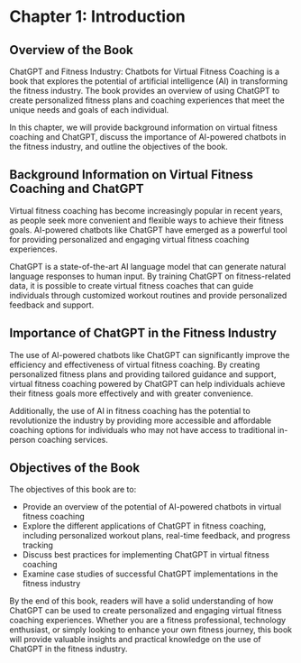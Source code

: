 Chapter 1: Introduction
=======================

Overview of the Book
--------------------

ChatGPT and Fitness Industry: Chatbots for Virtual Fitness Coaching is a book that explores the potential of artificial intelligence (AI) in transforming the fitness industry. The book provides an overview of using ChatGPT to create personalized fitness plans and coaching experiences that meet the unique needs and goals of each individual.

In this chapter, we will provide background information on virtual fitness coaching and ChatGPT, discuss the importance of AI-powered chatbots in the fitness industry, and outline the objectives of the book.

Background Information on Virtual Fitness Coaching and ChatGPT
--------------------------------------------------------------

Virtual fitness coaching has become increasingly popular in recent years, as people seek more convenient and flexible ways to achieve their fitness goals. AI-powered chatbots like ChatGPT have emerged as a powerful tool for providing personalized and engaging virtual fitness coaching experiences.

ChatGPT is a state-of-the-art AI language model that can generate natural language responses to human input. By training ChatGPT on fitness-related data, it is possible to create virtual fitness coaches that can guide individuals through customized workout routines and provide personalized feedback and support.

Importance of ChatGPT in the Fitness Industry
---------------------------------------------

The use of AI-powered chatbots like ChatGPT can significantly improve the efficiency and effectiveness of virtual fitness coaching. By creating personalized fitness plans and providing tailored guidance and support, virtual fitness coaching powered by ChatGPT can help individuals achieve their fitness goals more effectively and with greater convenience.

Additionally, the use of AI in fitness coaching has the potential to revolutionize the industry by providing more accessible and affordable coaching options for individuals who may not have access to traditional in-person coaching services.

Objectives of the Book
----------------------

The objectives of this book are to:

* Provide an overview of the potential of AI-powered chatbots in virtual fitness coaching
* Explore the different applications of ChatGPT in fitness coaching, including personalized workout plans, real-time feedback, and progress tracking
* Discuss best practices for implementing ChatGPT in virtual fitness coaching
* Examine case studies of successful ChatGPT implementations in the fitness industry

By the end of this book, readers will have a solid understanding of how ChatGPT can be used to create personalized and engaging virtual fitness coaching experiences. Whether you are a fitness professional, technology enthusiast, or simply looking to enhance your own fitness journey, this book will provide valuable insights and practical knowledge on the use of ChatGPT in the fitness industry.
